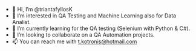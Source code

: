 - 👋 Hi, I’m @triantafyllosK
- 👀 I’m interested in QA Testing and Machine Learning also for Data Analist. 
- 🌱 I’m currently learning for the QA testing (Selenium with Python & C#).
- 💞️ I’m looking to collaborate on a QA Automation projects.
- 📫 You can reach me with t.kotronis@hotmail.com


<!---
triantafyllosK/triantafyllosK is a ✨ special ✨ repository because its `README.md` (this file) appears on your GitHub profile.
You can click the Preview link to take a look at your changes.
--->
